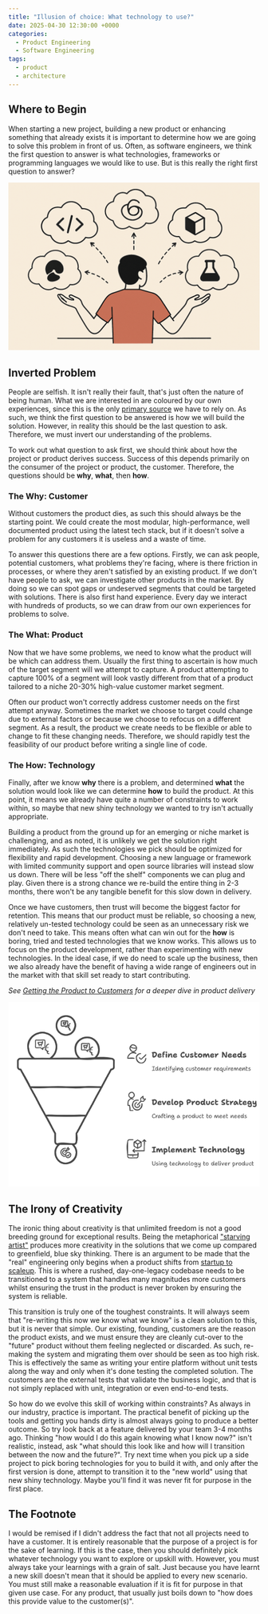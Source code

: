 ```yaml
---
title: "Illusion of choice: What technology to use?"
date: 2025-04-30 12:30:00 +0000
categories:
  - Product Engineering
  - Software Engineering
tags:
  - product
  - architecture
---
```


## Where to Begin

When starting a new project, building a new product or enhancing something that already exists it is important to determine how we are going to solve this problem in front of us. Often, as software engineers, we think the first question to answer is what technologies, frameworks or programming languages we would like to use. But is this really the right first question to answer?

![Choice to Make](../assets/img/posts/2025-04-30-images/choices-to-make.png)

## Inverted Problem

People are selfish. It isn't really their fault, that's just often the nature of being human. What we are interested in are coloured by our own experiences, since this is the only [primary source](https://en.wikipedia.org/wiki/Primary_source) we have to rely on. As such, we think the first question to be answered is how we will build the solution. However, in reality this should be the last question to ask. Therefore, we must invert our understanding of the problems.

To work out what question to ask first, we should think about how the project or product derives success. Success of this depends primarily on the consumer of the project or product, the customer. Therefore, the questions should be **why**, **what**, then **how**.

### The Why: Customer

Without customers the product dies, as such this should always be the starting point. We could create the most modular, high-performance, well documented product using the latest tech stack, but if it doesn't solve a problem for any customers it is useless and a waste of time.

To answer this questions there are a few options. Firstly, we can ask people, potential customers, what problems they're facing, where is there friction in processes, or where they aren't satisfied by an existing product. If we don't have people to ask, we can investigate other products in the market. By doing so we can spot gaps or undeserved segments that could be targeted with solutions. There is also first hand experience. Every day we interact with hundreds of products, so we can draw from our own experiences for problems to solve.

### The What: Product

Now that we have some problems, we need to know what the product will be which can address them. Usually the first thing to ascertain is how much of the target segment will we attempt to capture. A product attempting to capture 100% of a segment will look vastly different from that of a product tailored to a niche 20-30% high-value customer market segment.

Often our product won't correctly address customer needs on the first attempt anyway. Sometimes the market we choose to target could change due to external factors or because we choose to refocus on a different segment. As a result, the product we create needs to be flexible or able to change to fit these changing needs. Therefore, we should rapidly test the feasibility of our product before writing a single line of code.

### The How: Technology

Finally, after we know **why** there is a problem, and determined **what** the solution would look like we can determine **how** to build the product. At this point, it means we already have quite a number of constraints to work within, so maybe that new shiny technology we wanted to try isn't actually appropriate.

Building a product from the ground up for an emerging or niche market is challenging, and as noted, it is unlikely we get the solution right immediately. As such the technologies we pick should be optimized for flexibility and rapid development. Choosing a new language or framework with limited community support and open source libraries will instead slow us down. There will be less "off the shelf" components we can plug and play. Given there is a strong chance we re-build the entire thing in 2-3 months, there won't be any tangible benefit for this slow down in delivery.

Once we have customers, then trust will become the biggest factor for retention. This means that our product must be reliable, so choosing a new, relatively un-tested technology could be seen as an unnecessary risk we don't need to take. This means often what can win out for the **how** is boring, tried and tested technologies that we know works. This allows us to focus on the product development, rather than experimenting with new technologies. In the ideal case, if we do need to scale up the business, then we also already have the benefit of having a wide range of engineers out in the market with that skill set ready to start contributing.

*See [Getting the Product to Customers](../getting-product-to-customers) for a deeper dive in product delivery*

![Problem Pipeline](../assets/img/posts/2025-04-30-images/problem-pipeline.png)

## The Irony of Creativity

The ironic thing about creativity is that unlimited freedom is not a good breeding ground for exceptional results. Being the metaphorical ["starving artist"](https://en.wikipedia.org/wiki/Starving_artist) produces more creativity in the solutions that we come up compared to greenfield, blue sky thinking. There is an argument to be made that the "real" engineering only begins when a product shifts from [startup to scaleup](https://www.forbes.com/sites/sap/2025/04/29/how-finance-leaders-can-drive-growth-in-uncertain-times/). This is where a rushed, day-one-legacy codebase needs to be transitioned to a system that handles many magnitudes more customers whilst ensuring the trust in the product is never broken by ensuring the system is reliable.

This transition is truly one of the toughest constraints. It will always seem that "re-writing this now we know what we know" is a clean solution to this, but it is never that simple. Our existing, founding, customers are the reason the product exists, and we must ensure they are cleanly cut-over to the "future" product without them feeling neglected or discarded. As such, re-making the system and migrating them over should be seen as too high risk. This is effectively the same as writing your entire platform without unit tests along the way and only when it's done testing the completed solution. The customers are the external tests that validate the business logic, and that is not simply replaced with unit, integration or even end-to-end tests.

So how do we evolve this skill of working within constraints? As always in our industry, practice is important. The practical benefit of picking up the tools and getting you hands dirty is almost always going to produce a better outcome. So try look back at a feature delivered by your team 3-4 months ago. Thinking "how would I do this again knowing what I know now?" isn't realistic, instead, ask "what should this look like and how will I transition between the now and the future?". Try next time when you pick up a side project to pick boring technologies for you to build it with, and only after the first version is done, attempt to transition it to the "new world" using that new shiny technology. Maybe you'll find it was never fit for purpose in the first place.

## The Footnote

I would be remised if I didn't address the fact that not all projects need to have a customer. It is entirely reasonable that the purpose of a project is for the sake of learning. If this is the case, then you should definitely pick whatever technology you want to explore or upskill with. However, you must always take your learnings with a grain of salt. Just because you have learnt a new skill doesn't mean that it should be applied to every new scenario. You must still make a reasonable evaluation if it is fit for purpose in that given use case. For any product, that usually just boils down to "how does this provide value to the customer(s)".
